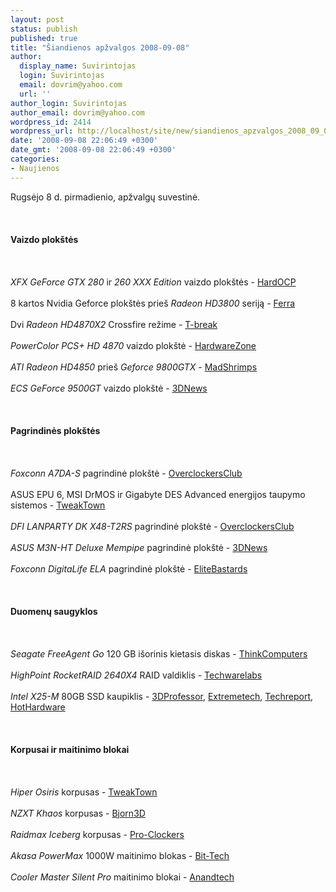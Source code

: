 ```yaml
---
layout: post
status: publish
published: true
title: "Šiandienos apžvalgos 2008-09-08"
author:
  display_name: Suvirintojas
  login: Suvirintojas
  email: dovrim@yahoo.com
  url: ''
author_login: Suvirintojas
author_email: dovrim@yahoo.com
wordpress_id: 2414
wordpress_url: http://localhost/site/new/siandienos_apzvalgos_2008_09_08/
date: '2008-09-08 22:06:49 +0300'
date_gmt: '2008-09-08 22:06:49 +0300'
categories:
- Naujienos
---
```

<p>Rugsėjo 8 d. pirmadienio, apžvalgų suvestinė.<br />
<br><br />
<br><b>Vaizdo plokštės</b><br />
<br><br />
<br><i>XFX GeForce GTX 280</i> ir <i>260 XXX Edition</i> vaizdo plokštės - <a class="ns" href="http://enthusiast.hardocp.com/article.html?art=MTU1MSwxLCxoZW50aHVzaWFzdA==">HardOCP</a><br />
<br>8 kartos Nvidia Geforce plokštės prieš <i>Radeon HD3800</i> seriją - <a class="ns" href="http://www.ferra.ru/online/video/81128/">Ferra</a><br />
<br>Dvi <i>Radeon HD4870X2</i> Crossfire režime - <a class="ns" href="http://www.tbreak.com/reviews/article.php?id=630">T-break</a><br />
<br><i>PowerColor PCS+ HD 4870</i> vaizdo plokštė - <a class="ns" href="http://www.hardwarezone.com/articles/view.php?cid=3&amp;id=2684">HardwareZone</a><br />
<br><i>ATI Radeon HD4850</i> prieš <i>Geforce 9800GTX</i> - <a class="ns" href="http://www.madshrimps.be/?action=getarticle&amp;articID=849">MadShrimps</a><br />
<br><i>ECS GeForce 9500GT</i> vaizdo plokštė - <a class="ns" href="http://www.3dnews.ru/video/ecs_9500gt/">3DNews</a><br />
<br><br />
<br><b>Pagrindinės plokštės</b><br />
<br><br />
<br><i>Foxconn A7DA-S</i> pagrindinė plokštė - <a class="ns" href="http://www.overclockersclub.com/reviews/a7das/">OverclockersClub</a><br />
<br>ASUS EPU 6, MSI DrMOS ir Gigabyte DES Advanced energijos taupymo sistemos - <a class="ns" href="http://www.tweaktown.com/articles/1587/asus_epu_6_vs_msi_drmos_vs_gigabyte_des_advanced/index.html">TweakTown</a><br />
<br><i>DFI LANPARTY DK X48-T2RS</i> pagrindinė plokštė - <a class="ns" href="http://www.overclockers.ru/lab/30299.shtml">OverclockersClub</a><br />
<br><i>ASUS M3N-HT Deluxe Mempipe</i> pagrindinė plokštė - <a class="ns" href="http://www.3dnews.ru/motherboard/asus-m3n-ht-deluxe-mempipe/">3DNews</a><br />
<br><i>Foxconn DigitaLife ELA</i> pagrindinė plokštė - <a class="ns" href="http://www.elitebastards.com/cms/index.php?option=com_content&amp;task=view&amp;id=612&amp;Itemid=27">EliteBastards</a><br />
<br><br />
<br><b>Duomenų saugyklos</b><br />
<br><br />
<br><i>Seagate FreeAgent Go</i> 120 GB išorinis kietasis diskas - <a class="ns" href="http://www.thinkcomputers.org/index.php?x=reviews&amp;id=831">ThinkComputers</a><br />
<br><i>HighPoint RocketRAID 2640X4</i> RAID valdiklis - <a class="ns" href="http://www.techwarelabs.com/reviews/storage/HighPoint_RocketRAID_2640X4/">Techwarelabs</a><br />
<br><i>Intel X25-M</i> 80GB SSD kaupiklis - <a class="ns" href="http://www.3dprofessor.org/Reviews%20Folder%20Pages/INTELSSD/INTELSSD1.htm">3DProfessor</a>, <a class="ns" href="http://www.extremetech.com/article2/0,2845,2329593,00.asp">Extremetech</a>, <a class="ns" href="http://www.techreport.com/articles.x/15433">Techreport</a>, <a class="ns" href="http://www.hothardware.com/Articles/Intel-X25M-80GB-SATA-Solid-State-Drive-Intel-Ups-The-Ante/">HotHardware</a><br />
<br><br />
<br><b>Korpusai ir maitinimo blokai</b><br />
<br><br />
<br><i>Hiper Osiris</i> korpusas - <a class="ns" href="http://www.tweaktown.com/reviews/1586/hiper_osiris_mid_tower_enclosure/index.html">TweakTown</a><br />
<br><i>NZXT Khaos</i> korpusas - <a class="ns" href="http://www.bjorn3d.com/read.php?cID=1327">Bjorn3D</a><br />
<br><i>Raidmax Iceberg</i> korpusas - <a class="ns" href="http://www.pro-clockers.com/reviews/?id=98">Pro-Clockers</a><br />
<br><i>Akasa PowerMax</i> 1000W maitinimo blokas - <a class="ns" href="http://www.bit-tech.net/hardware/2008/09/08/akasa-powermax-1000w-gaming-psu/1">Bit-Tech</a><br />
<br><i>Cooler Master Silent Pro</i> maitinimo blokai - <a class="ns" href="http://www.anandtech.com/casecoolingpsus/showdoc.aspx?i=3402">Anandtech</a><br />
<br><br />
<br><br />
<br></p>
